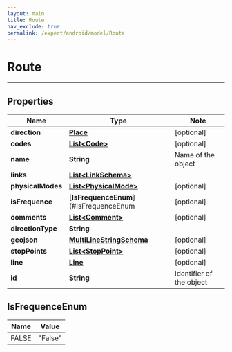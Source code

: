 ```yaml
---
layout: main
title: Route
nav_exclude: true
permalink: /expert/android/model/Route
---
```


# Route

---

## Properties

Name | Type | Note
---- | ---- | ----
**direction** | [**Place**](Place.md) | [optional] 
**codes** | [**List&lt;Code&gt;**](Code.md) | [optional] 
**name** | **String** | Name of the object 
**links** | [**List&lt;LinkSchema&gt;**](LinkSchema.md) | 
**physicalModes** | [**List&lt;PhysicalMode&gt;**](PhysicalMode.md) | [optional] 
**isFrequence** | [**IsFrequenceEnum**](#IsFrequenceEnum | [optional] 
**comments** | [**List&lt;Comment&gt;**](Comment.md) | [optional] 
**directionType** | **String** | 
**geojson** | [**MultiLineStringSchema**](MultiLineStringSchema.md) | [optional] 
**stopPoints** | [**List&lt;StopPoint&gt;**](StopPoint.md) | [optional] 
**line** | [**Line**](Line.md) | [optional] 
**id** | **String** | Identifier of the object 

## IsFrequenceEnum

Name | Value
---- | -----
FALSE | &quot;False&quot;

